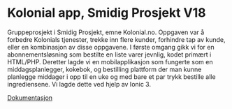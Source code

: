 # Kolonial app, Smidig Prosjekt V18

Gruppeprosjekt i Smidig Prosjekt, emne Kolonial.no.
Oppgaven var å forbedre Kolonials tjenester, trekke inn flere kunder, forhindre tap av kunde, eller en kombinasjon av disse oppgavene.
I første omgang gikk vi for en abonnementsløsning som bestilte en liste varer jevnlig, kodet primært i HTML/PHP.
Deretter lagde vi en mobilapplikasjon som fungerte som en middagsplanlegger, kokebok, og bestilling plattform der man kunne planlegge middager i opp til en uke og med bare et par trykk bestille alle ingrediensene. Vi lagde dette ved hjelp av Ionic 3.

[Dokumentasjon](docs/Prosjektrapport_Gruppe9.pdf)

